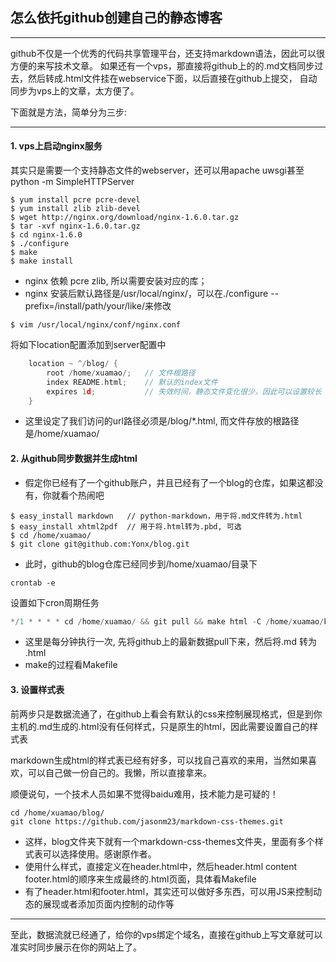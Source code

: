 
## 怎么依托github创建自己的静态博客

---

github不仅是一个优秀的代码共享管理平台，还支持markdown语法，因此可以很方便的来写技术文章。
如果还有一个vps，那直接将github上的的.md文档同步过去，然后转成.html文件挂在webservice下面，以后直接在github上提交，
自动同步为vps上的文章，太方便了。

下面就是方法，简单分为三步: 


---

#### 1. vps上启动nginx服务

其实只是需要一个支持静态文件的webserver，还可以用apache uwsgi甚至python -m SimpleHTTPServer

```
$ yum install pcre pcre-devel
$ yum install zlib zlib-devel
$ wget http://nginx.org/download/nginx-1.6.0.tar.gz
$ tar -xvf nginx-1.6.0.tar.gz
$ cd nginx-1.6.0
$ ./configure
$ make
$ make install
```
* nginx 依赖 pcre zlib, 所以需要安装对应的库；
* nginx 安装后默认路径是/usr/local/nginx/，可以在./configure --prefix=/install/path/your/like/来修改

```
$ vim /usr/local/nginx/conf/nginx.conf
```

将如下location配置添加到server配置中

```C
    location ~ ^/blog/ {
        root /home/xuamao/;   // 文件根路径
        index README.html;    // 默认的index文件
        expires 1d;           // 失效时间，静态文件变化很少，因此可以设置较长
    }
```

* 这里设定了我们访问的url路径必须是/blog/*.html, 而文件存放的根路径是/home/xuamao/


#### 2. 从github同步数据并生成html
* 假定你已经有了一个github账户，并且已经有了一个blog的仓库，如果这都没有，你就看个热闹吧

```
$ easy_install markdown   // python-markdown，用于将.md文件转为.html
$ easy_install xhtml2pdf  // 用于将.html转为.pbd, 可选
$ cd /home/xuamao/
$ git clone git@github.com:Yonx/blog.git
```
* 此时，github的blog仓库已经同步到/home/xuamao/目录下

```
crontab -e
```
设置如下cron周期任务
```c
*/1 * * * * cd /home/xuamao/ && git pull && make html -C /home/xuamao/blog/
```

* 这里是每分钟执行一次, 先将github上的最新数据pull下来，然后将.md 转为 .html
* make的过程看Makefile


#### 3. 设置样式表

前两步只是数据流通了，在github上看会有默认的css来控制展现格式，但是到你主机的.md生成的.html没有任何样式，只是原生的html，因此需要设置自己的样式表

markdown生成html的样式表已经有好多，可以找自己喜欢的来用，当然如果喜欢，可以自己做一份自己的。我懒，所以直接拿来。

顺便说句，一个技术人员如果不觉得baidu难用，技术能力是可疑的！


```
cd /home/xuamao/blog/
git clone https://github.com/jasonm23/markdown-css-themes.git
```

* 这样，blog文件夹下就有一个markdown-css-themes文件夹，里面有多个样式表可以选择使用。感谢原作者。
* 使用什么样式，直接定义在header.html中，然后header.html content footer.html的顺序来生成最终的.html页面，具体看Makefile
* 有了header.html和footer.html，其实还可以做好多东西，可以用JS来控制动态的展现或者添加页面内控制的动作等


---

至此，数据流就已经通了，给你的vps绑定个域名，直接在github上写文章就可以准实时同步展示在你的网站上了。




